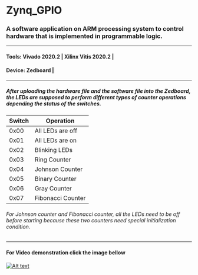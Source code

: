 # Zynq_GPIO
### A software application on ARM processing system to control hardware that is implemented in programmable logic.
-------------------------------------------------------------------------------------------------------------------

#### Tools:  	Vivado 2020.2 | Xilinx Vitis 2020.2 |
#### Device: 	Zedboard                            |
___________________________________________________


##### After uploading the hardware file and the software file into the Zedboard, the LEDs are supposed to perform different types of counter operations depending the status of the switches. 


 | Switch  | Operation |
 | ------------- | ------------- |
 | 0x00  | All LEDs are off  |
 | 0x01  | All LEDs are on  |
 | 0x02  | Blinking LEDs  |
 | 0x03  | Ring Counter  |
 | 0x04  | Johnson Counter |
 | 0x05  | Binary Counter  |
 | 0x06  | Gray Counter  |
 | 0x07  | Fibonacci Counter  |


 ###### For Johnson counter and Fibonacci counter, all the LEDs need to be off before starting because these two counters need special initialization condition.

------------------------------------------------------------------------------------------------------------------------

#### For Video demonstration click the image bellow
[![Alt text](https://img.youtube.com/vi/9csz9CPS2k8/0.jpg)](https://www.youtube.com/watch?v=9csz9CPS2k8)
